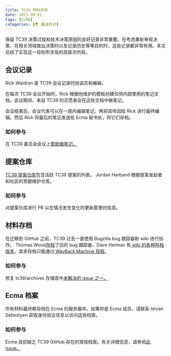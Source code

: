 ```yaml
---
title: TC39 材料存档
date: 2021-09-01
tags: [ECMA]
categories: [🌏 翻译校对]
---
```


保留 TC39 决策过程和技术决策原因的良好记录非常重要。在考虑重新审视决策、在相关领域做出决策时以及记录历史等等目的时，这些记录都非常有用。本文总结了实现这一目标所涉及的高层次内容。

<!-- more -->

## 会议记录

Rick Waldron 是 TC39 会议记录的协调员和编辑。

在每次 TC39 会议开始时，Rick 根据他维护的模板创建仅供内部使用的笔记文档。会议期间，来自 TC39 的志愿者会在这些文档中做笔记。

会议结束后，会议代表可以在一周内编辑笔记，再将其传回给 Rick 进行最终编辑。然后 Rick 将最后的笔记发送给 Ecma 秘书处，将它们存档。

### 如何参与

在 TC39 委员会会议上[帮助做笔记。](https://github.com/tc39/how-we-work/blob/master/how-to-take-notes.md)

## 提案仓库

[TC39 提案仓库](https://github.com/tc39/proposals)包含活跃 TC39 提案的列表。 Jordan Harband 根据提案发起者和社区的贡献维护仓库。

### 如何参与

对提案仓库进行 PR 以在情况发生变化时更新那里的信息。

## 材料存档

在迁移到 GitHub 之前，TC39 过去一直使用 Bugzilla bug 跟踪器和 wiki 进行协作。 Thomas Wood[存档](https://tc39.es/archives/bugzilla/)了旧的 bug 跟踪器，Dave Herman 有[ wiki 的各种存档版本](https://github.com/tc39/archives/issues/1)，其余存档只能通过[ WayBack Machine 获取](https://web.archive.org/web/20100701214135/http://wiki.ecmascript.org:80/doku.php?id=harmony:harmony)。

### 如何参与

修复 tc39/archives 存储库中[未解决的 issue 之一。](https://github.com/tc39/archives/issues?q=is%3Aopen+is%3Aissue)

## Ecma 档案

所有材料最终都存档在 Ecma 的服务器中。如果你是 Ecma 成员，请联系 Istvan Sebestyen 获取身份验证信息以访问这些档案。

### 如何参与

Ecma 目前缺乏 TC39 GitHub 存在的常规档案。有关详细信息，请参阅[此 issue。](https://github.com/tc39/archives/issues/4)
